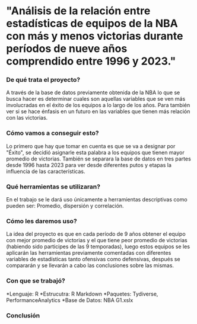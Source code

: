 # "Análisis de la relación entre estadísticas de equipos de la NBA con más y menos victorias durante períodos de nueve años comprendido entre 1996 y 2023."
### De qué trata el proyecto? 
A través de la base de datos previamente obtenida de la NBA lo que se busca hacer es determinar cuales son aquellas variables que se ven más involucradas en el éxito de los equipos a lo largo de los años. Para también ver si se hace énfasis en un futuro en las variables que tienen más relación con las victorias.
### Cómo vamos a conseguir esto? 
Lo primero que hay que tomar en cuenta es que se va a designar por "Éxito", se decidió asignarle esta palabra a los equipos que tienen mayor promedio de victorias. También se separara la base de datos en tres partes desde 1996 hasta 2023 para ver desde diferentes putos y etapas la influencia de las características.
### Qué herramientas se utilizaran?
En el trabajo se le dará uso únicamente a herramientas descriptivas como pueden ser: Promedio, dispersión y correlación.
### Cómo les daremos uso? 
La idea del proyecto es que en cada período de 9 años obtener el equipo con mejor promedio de victorias y el que tiene peor promedio de victorias (habiendo sido participes de las 9 temporadas), luego estos equipos se les aplicarán las herramientas previamente comentadas con diferentes variables de estadísticas tanto ofensivas como defensivas, después se compararán y se llevarán a cabo las conclusiones sobre las mismas.
### Con que se trabajó?
*Lenguaje: R
*Estrucutra: R Markdown
*Paquetes: Tydiverse, PerformanceAnalytics
*Base de Datos: NBA G1.xslx
### Conclusión
